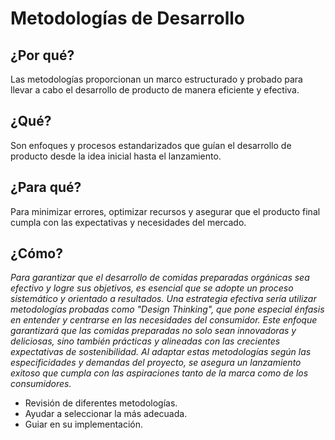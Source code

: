 # Metodologías de Desarrollo

## ¿Por qué?

Las metodologías proporcionan un marco estructurado y probado para llevar a cabo el desarrollo de producto de manera eficiente y efectiva.

## ¿Qué?

Son enfoques y procesos estandarizados que guían el desarrollo de producto desde la idea inicial hasta el lanzamiento.

## ¿Para qué?

Para minimizar errores, optimizar recursos y asegurar que el producto final cumpla con las expectativas y necesidades del mercado.

## ¿Cómo?

*Para garantizar que el desarrollo de comidas preparadas orgánicas sea efectivo y logre sus objetivos, es esencial que se adopte un proceso sistemático y orientado a resultados. Una estrategia efectiva sería utilizar metodologías probadas como "Design Thinking", que pone especial énfasis en entender y centrarse en las necesidades del consumidor. Este enfoque garantizará que las comidas preparadas no solo sean innovadoras y deliciosas, sino también prácticas y alineadas con las crecientes expectativas de sostenibilidad. Al adaptar estas metodologías según las especificidades y demandas del proyecto, se asegura un lanzamiento exitoso que cumpla con las aspiraciones tanto de la marca como de los consumidores.*

- Revisión de diferentes metodologías.
- Ayudar a seleccionar la más adecuada.
- Guiar en su implementación.
